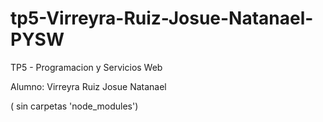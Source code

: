 # tp5-Virreyra-Ruiz-Josue-Natanael-PYSW
TP5 - Programacion y Servicios Web

Alumno: Virreyra Ruiz Josue Natanael

( sin carpetas 'node_modules')
